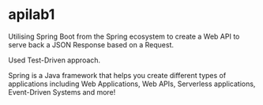 # apilab1

Utilising Spring Boot from the Spring ecosystem to create a Web API to serve back a JSON Response based on a Request.

Used Test-Driven approach.

Spring is a Java framework that helps you create different types of applications including Web Applications, Web APIs, Serverless applications,
Event-Driven Systems and more!
